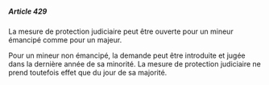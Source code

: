 ##### Article 429

La mesure de protection judiciaire peut être ouverte pour un mineur émancipé comme pour un majeur.

Pour un mineur non émancipé, la demande peut être introduite et jugée dans la dernière année de sa minorité. La mesure de protection judiciaire ne prend toutefois effet que du jour de sa majorité.

